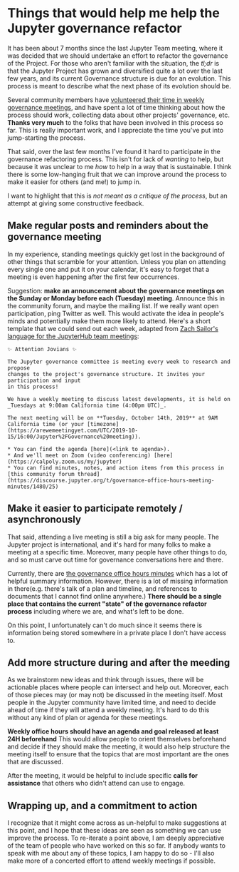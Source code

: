 # Things that would help me help the Jupyter governance refactor

It has been about 7 months since the last Jupyter Team meeting, where it was decided
that we should undertake an effort to refactor the governance of the Project. For those
who aren't familiar with the situation, the *tl;dr* is that the Jupyter Project has
grown and diversified quite a lot over the last few years, and its current Governance
structure is due for an evolution. This process is meant to describe what the next
phase of its evolution should be.

Several community members have
[volunteered their time in weekly governance meetings](https://discourse.jupyter.org/t/governance-office-hours-meeting-minutes),
and have spent a lot of time thinking about how the process should work, collecting data
about other projects' governance, etc. **Thanks very much** to the folks that have been
involved in this process so far. This is really important work, and I appreciate
the time you've put into jump-starting the process.

That said, over the last few months I've found it hard to participate in the governance
refactoring process. This isn't for lack of *wanting* to help, but because it was
unclear to me *how* to help in a way that is sustainable. I think
there is some low-hanging fruit that we can improve around
the process to make it easier for others (and me!) to jump in.

I want to highlight that this is *not meant as a critique of the process*,
but an attempt at giving some constructive feedback.


## Make regular posts and reminders about the governance meeting

In my experience, standing meetings quickly get lost in the background of other things
that scramble for your attention. Unless you plan on attending every single one and put
it on your calendar, it's easy to forget that a meeting is even happening after the
first few occurrences.

Suggestion:
**make an announcement about the governance meetings on the Sunday or Monday before each (Tuesday) meeting**.
Announce this in the community forum, and maybe the mailing list. If we really want open
participation, ping Twitter as well. This would activate the idea in people's minds and
potentially make them more likely to attend. Here's a short template that we could send out
each week, adapted from [Zach Sailor's language for the JupyterHub team meetings](https://github.com/jupyterhub/team-compass/issues/211):

```
✨ Attention Jovians ✨

The Jupyter governance committee is meeting every week to research and propose
changes to the project's governance structure. It invites your participation and input
in this process!

We have a weekly meeting to discuss latest developments, it is held on
_Tuesdays at 9:00am California time (4:00pm UTC)_.

The next meeting will be on **Tuesday, October 14th, 2019** at 9AM California time (or your [timezone](https://arewemeetingyet.com/UTC/2019-10-15/16:00/Jupyter%2FGovernance%20meeting)).

* You can find the agenda [here](<link to agenda>).
* And we'll meet on Zoom (video conferencing) [here](https://calpoly.zoom.us/my/jupyter)
* You can find minutes, notes, and action items from this process in [this community forum thread](https://discourse.jupyter.org/t/governance-office-hours-meeting-minutes/1480/25)
```


## Make it easier to participate remotely / asynchronously

That said, attending a live meeting is still a big ask for many people. The Jupyter project is
international, and it's hard for many folks to make a meeting at a specific time. Moreover,
many people have other things to do, and so must carve out time for governance conversations
here and there.

Currently, there are [the governance office hours minutes](https://discourse.jupyter.org/t/governance-office-hours-meeting-minutes)
which has a lot of helpful summary information. However, there is
a lot of missing information in there(e.g. there's talk of a plan and timeline,
and references to documents that I cannot find online anywhere.)
**There should be a single place that contains the current "state" of the governance refactor process**
including where we are, and what's left to be done.

On this point, I unfortunately can't do much since it seems there is information being
stored somewhere in a private place I don't have access to.


## Add more structure during and after the meeding

As we brainstorm new ideas and think through issues, there will be actionable places where
people can intersect and help out. Moreover, each of those pieces may (or may not) be discussed
in the meeting itself. Most people in the Jupyter community have limited time, and need to
decide ahead of time if they will attend a weekly meeting. It's hard to do this without
any kind of plan or agenda for these meetings.

**Weekly office hours should have an agenda and goal released at least 24H beforehand**
This would allow people to orient themselves beforehand and decide if they should make the meeting,
it would also help structure the meeting itself to ensure that the topics that are most important
are the ones that are discussed.

After the meeting, it would be helpful to include specific **calls for assistance** that
others who didn't attend can use to engage.


## Wrapping up, and a commitment to action

I recognize that it might come across as un-helpful to make suggestions at this point,
and I hope that these ideas are seen as something we can use improve the process. To re-iterate
a point above, I am deeply appreciative of the team of people who have worked on this so far.
If anybody wants to speak with me about any of these topics, I am happy to do so - I'll also
make more of a concerted effort to attend weekly meetings if possible.
